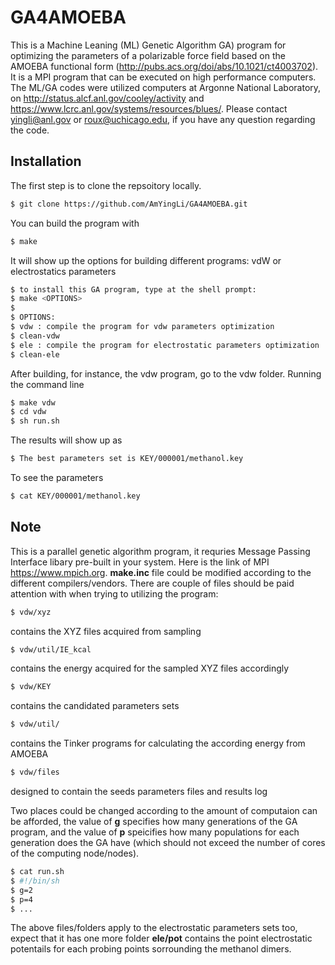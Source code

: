 # GA4AMOEBA
This is a Machine Leaning (ML) Genetic Algorithm GA) program for optimizing the parameters of a polarizable force field based on the  AMOEBA functional form (http://pubs.acs.org/doi/abs/10.1021/ct4003702).  It is a MPI program that can be executed on high performance computers. The ML/GA codes were utilized computers at Argonne National Laboratory, on http://status.alcf.anl.gov/cooley/activity and https://www.lcrc.anl.gov/systems/resources/blues/. Please contact yingli@anl.gov or roux@uchicago.edu, if you have any question regarding the code.

<a id="installation"></a>
## Installation
The first step is to clone the repsoitory locally.

```bash
$ git clone https://github.com/AmYingLi/GA4AMOEBA.git
```
 
You can build the program with

```bash
$ make
```

It will show up the options for building different programs: vdW or electrostatics parameters

```bash
$ to install this GA program, type at the shell prompt:
$ make <OPTIONS>
$ 
$ OPTIONS:
$ vdw : compile the program for vdw parameters optimization
$ clean-vdw
$ ele : compile the program for electrostatic parameters optimization
$ clean-ele
```

After building, for instance, the vdw program, go to the vdw folder. Running the command line

```bash
$ make vdw
$ cd vdw
$ sh run.sh
```
The results will show up as 

```bash
$ The best parameters set is KEY/000001/methanol.key
```
To see the parameters

```bash 
$ cat KEY/000001/methanol.key
```

<a id="note"></a>
## Note
This is a parallel genetic algorithm program, it requries Message Passing Interface libary pre-built in your system. Here is the link of MPI https://www.mpich.org. **make.inc** file could be modified according to the different compilers/vendors. 
There are couple of files should be paid attention with when trying to utilizing the program: 
```bash
$ vdw/xyz 
```
contains the XYZ files acquired from sampling
```bash
$ vdw/util/IE_kcal
```
contains the energy acquired for the sampled XYZ files accordingly
```bash
$ vdw/KEY
```
contains the candidated parameters sets
```bash
$ vdw/util/
```
contains the Tinker programs for calculating the according energy from AMOEBA
```bash
$ vdw/files 
``` 
designed to contain the seeds parameters files and results log

Two places could be changed according to the amount of computaion can be afforded, the value of **g** specifies how many generations of the GA program, and the value of **p** speicifies how many populations for each generation does the GA have (which should not exceed the number of cores of the computing node/nodes).
```bash
$ cat run.sh
$ #!/bin/sh
$ g=2
$ p=4
$ ...
```

The above files/folders apply to the electrostatic parameters sets too, expect that it has one more folder **ele/pot** contains the point electrostatic potentails for each probing points sorrounding the methanol dimers.
